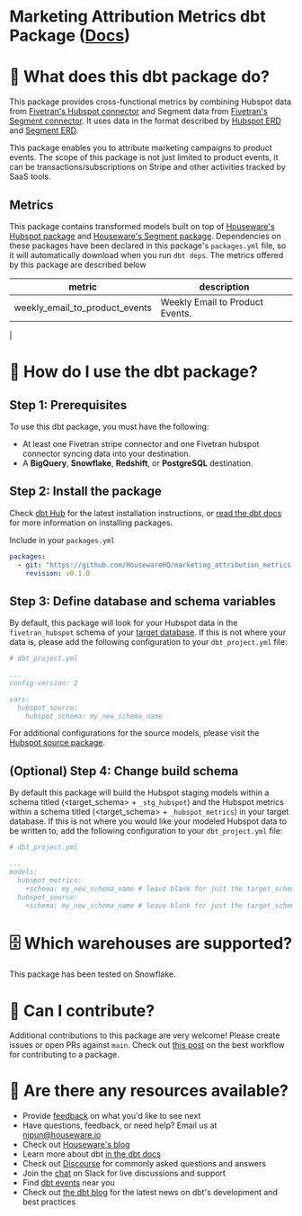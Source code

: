 # Marketing Attribution Metrics dbt Package ([Docs](https://housewarehq.github.io/marketing_attribution_metrics))

# 📣 What does this dbt package do?
This package provides cross-functional metrics by combining Hubspot data from [Fivetran's Hubspot connector](https://fivetran.com/docs/applications/hubspot) and Segment data from [Fivetran's Segment connector](https://fivetran.com/docs/applications/segment). It uses data in the format described by [Hubspot ERD](https://fivetran.com/docs/applications/hubspot#schemainformation) and [Segment ERD](https://fivetran.com/docs/applications/segment#schemainformation).

This package enables you to attribute marketing campaigns to product events. The scope of this package is not just limited to product events, it can be transactions/subscriptions on Stripe and other activities tracked by SaaS tools.

## Metrics 

This package contains transformed models built on top of [Houseware's Hubspot package](https://github.com/HousewareHQ/dbt_hubspot_metrics) and [Houseware's Segment package](https://github.com/HousewareHQ/dbt_segment_metrics). Dependencies on these packages have been declared in this package's `packages.yml` file, so it will automatically download when you run `dbt deps`. The metrics offered by this package are described below

| **metric**                          | **description**                                                                                                                                                                                                                              |
|--------------------------------|------------------------------------------------------------------------------------------------------------------------------------------------------------------------------------------------------------------------------------------|
| weekly_email_to_product_events    | Weekly Email to Product Events.                
|                        

# 🎯 How do I use the dbt package?
## Step 1: Prerequisites
To use this dbt package, you must have the following:
- At least one Fivetran stripe connector and one Fivetran hubspot connector syncing data into your destination. 
- A **BigQuery**, **Snowflake**, **Redshift**, or **PostgreSQL** destination.


## Step 2: Install the package

Check [dbt Hub](https://hub.getdbt.com/) for the latest installation instructions, or [read the dbt docs](https://docs.getdbt.com/docs/package-management) for more information on installing packages.

Include in your `packages.yml`

```yaml
packages:
  - git: "https://github.com/HousewareHQ/marketing_attribution_metrics.git"
    revision: v0.1.0
```

## Step 3: Define database and schema variables

By default, this package will look for your Hubspot data in the `fivetran_hubspot` schema of your [target database](https://docs.getdbt.com/docs/running-a-dbt-project/using-the-command-line-interface/configure-your-profile). If this is not where your data is, please add the following configuration to your `dbt_project.yml` file:

```yml
# dbt_project.yml

...
config-version: 2

vars:
  hubspot_source:
    hubspot_schema: my_new_schema_name
```

For additional configurations for the source models, please visit the [Hubspot source package](https://github.com/fivetran/dbt_hubspot_source).

## (Optional) Step 4: Change build schema
By default this package will build the Hubspot staging models within a schema titled (<target_schema> + `_stg_hubspot`) and the Hubspot metrics within a schema titled (<target_schema> + `_hubspot_metrics`) in your target database. If this is not where you would like your modeled Hubspot data to be written to, add the following configuration to your `dbt_project.yml` file:

```yml
# dbt_project.yml

...
models:
  hubspot_metrics:
    +schema: my_new_schema_name # leave blank for just the target_schema
  hubspot_source:
    +schema: my_new_schema_name # leave blank for just the target_schema
```


# 🗄 Which warehouses are supported?
This package has been tested on Snowflake.


# 🙌 Can I contribute?

Additional contributions to this package are very welcome! Please create issues
or open PRs against `main`. Check out 
[this post](https://discourse.getdbt.com/t/contributing-to-a-dbt-package/657) 
on the best workflow for contributing to a package.


# 🏪 Are there any resources available?
- Provide [feedback](https://airtable.com/shrPHxTmfkjq3P6Eh) on what you'd like to see next
- Have questions, feedback, or need help? Email us at nipun@houseware.io
- Check out [Houseware's blog](https://www.houseware.io/blog)
- Learn more about dbt [in the dbt docs](https://docs.getdbt.com/docs/introduction)
- Check out [Discourse](https://discourse.getdbt.com/) for commonly asked questions and answers
- Join the [chat](https://slack.getdbt.com/) on Slack for live discussions and support
- Find [dbt events](https://events.getdbt.com) near you
- Check out [the dbt blog](https://blog.getdbt.com/) for the latest news on dbt's development and best practices